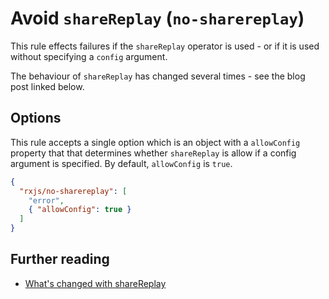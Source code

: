 # Avoid `shareReplay` (`no-sharereplay`)

This rule effects failures if the `shareReplay` operator is used - or if it is used without specifying a `config` argument.

The behaviour of `shareReplay` has changed several times - see the blog post linked below.

## Options

This rule accepts a single option which is an object with a `allowConfig` property that that determines whether `shareReplay` is allow if a config argument is specified. By default, `allowConfig` is `true`.

```json
{
  "rxjs/no-sharereplay": [
    "error",
    { "allowConfig": true }
  ]
}
```

## Further reading

- [What's changed with shareReplay](https://ncjamieson.com/whats-changed-with-sharereplay/)
